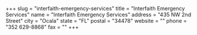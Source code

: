 +++
slug = "interfaith-emergency-services"
title = "Interfaith Emergency Services"
name = "Interfaith Emergency Services"
address = "435 NW 2nd Street"
city = "Ocala"
state = "FL"
postal = "34478"
website = ""
phone = "352 629-8868"
fax = ""
+++
